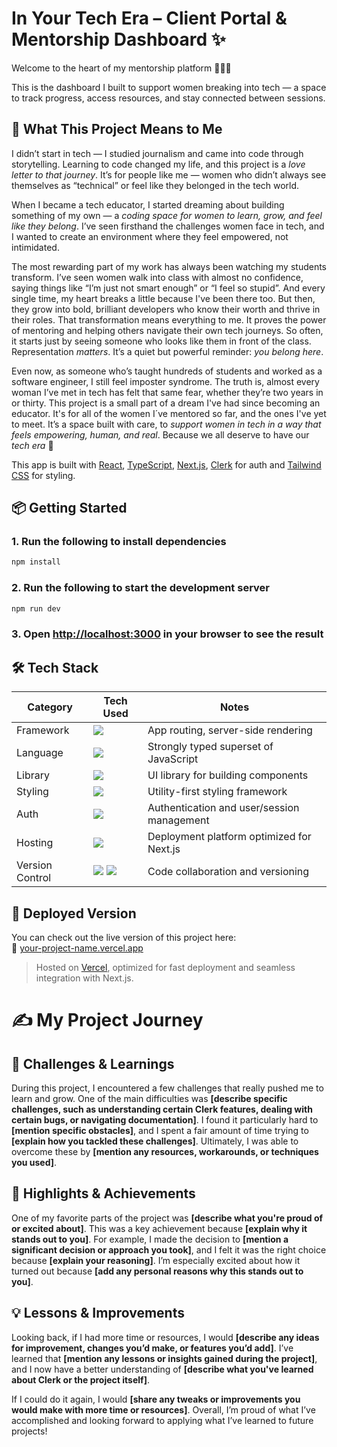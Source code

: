 # In Your Tech Era – Client Portal & Mentorship Dashboard ✨

Welcome to the heart of my mentorship platform 👩‍💻💫

This is the dashboard I built to support women breaking into tech — a space to track progress, access resources, and stay connected between sessions.

## 💖 What This Project Means to Me

I didn’t start in tech — I studied journalism and came into code through storytelling. Learning to code changed my life, and this project is a _love letter to that journey_. It’s for people like me — women who didn’t always see themselves as “technical” or feel like they belonged in the tech world.

When I became a tech educator, I started dreaming about building something of my own — a _coding space for women to learn, grow, and feel like they belong_. I’ve seen firsthand the challenges women face in tech, and I wanted to create an environment where they feel empowered, not intimidated.

The most rewarding part of my work has always been watching my students transform. I’ve seen women walk into class with almost no confidence, saying things like “I’m just not smart enough” or “I feel so stupid”. And every single time, my heart breaks a little because I've been there too. But then, they grow into bold, brilliant developers who know their worth and thrive in their roles. That transformation means everything to me. It proves the power of mentoring and helping others navigate their own tech journeys. So often, it starts just by seeing someone who looks like them in front of the class. Representation _matters_. It’s a quiet but powerful reminder: _you belong here_.

Even now, as someone who’s taught hundreds of students and worked as a software engineer, I still feel imposter syndrome. The truth is, almost every woman I’ve met in tech has felt that same fear, whether they’re two years in or thirty. This project is a small part of a dream I've had since becoming an educator. It's for all of the women I´ve mentored so far, and the ones I've yet to meet. It’s a space built with care, to _support women in tech in a way that feels empowering, human, and real_. Because we all deserve to have our _tech era_ 💪

This app is built with [React](https://react.dev/), [TypeScript](https://www.typescriptlang.org/), [Next.js](https://nextjs.org), [Clerk](https://clerk.dev) for auth and [Tailwind CSS](https://tailwindcss.com/) for styling.

## 📦 Getting Started

### 1. Run the following to install dependencies

```bash
npm install
```

### 2. Run the following to start the development server

```bash
npm run dev
```

### 3. Open [http://localhost:3000](http://localhost:3000) in your browser to see the result

## 🛠️ Tech Stack

| Category        | Tech Used                                                                                                                                                                                                   | Notes                                      |
| --------------- | ----------------------------------------------------------------------------------------------------------------------------------------------------------------------------------------------------------- | ------------------------------------------ |
| Framework       | <img src="https://img.shields.io/badge/next%20js-000000?style=for-the-badge&logo=nextdotjs&logoColor=white" />                                                                                              | App routing, server-side rendering         |
| Language        | <img src="https://img.shields.io/badge/TypeScript-007ACC?style=for-the-badge&logo=typescript&logoColor=white" />                                                                                            | Strongly typed superset of JavaScript      |
| Library         | <img src="https://img.shields.io/badge/React-20232A?style=for-the-badge&logo=react&logoColor=61DAFB" />                                                                                                     | UI library for building components         |
| Styling         | <img src="https://img.shields.io/badge/Tailwind_CSS-38B2AC?style=for-the-badge&logo=tailwind-css&logoColor=white" />                                                                                        | Utility-first styling framework            |
| Auth            | <img src="https://img.shields.io/badge/Clerk-6C47FF.svg?style=for-the-badge&logo=Clerk&logoColor=white" />                                                                                                  | Authentication and user/session management |
| Hosting         | <img src="https://img.shields.io/badge/Vercel-000000?style=for-the-badge&logo=vercel&logoColor=white" />                                                                                                    | Deployment platform optimized for Next.js  |
| Version Control | <img src="https://img.shields.io/badge/GIT-E44C30?style=for-the-badge&logo=git&logoColor=white" /> <img src="https://img.shields.io/badge/GitHub-100000?style=for-the-badge&logo=github&logoColor=white" /> | Code collaboration and versioning          |

## 🚀 Deployed Version

You can check out the live version of this project here:  
🔗 [your-project-name.vercel.app](https://your-project-name.vercel.app)

> Hosted on [Vercel](https://vercel.com), optimized for fast deployment and seamless integration with Next.js.

# ✍️ My Project Journey

## 🧩 Challenges & Learnings

During this project, I encountered a few challenges that really pushed me to learn and grow. One of the main difficulties was **[describe specific challenges, such as understanding certain Clerk features, dealing with certain bugs, or navigating documentation]**. I found it particularly hard to **[mention specific obstacles]**, and I spent a fair amount of time trying to **[explain how you tackled these challenges]**. Ultimately, I was able to overcome these by **[mention any resources, workarounds, or techniques you used]**.

## 🌟 Highlights & Achievements

One of my favorite parts of the project was **[describe what you're proud of or excited about]**. This was a key achievement because **[explain why it stands out to you]**. For example, I made the decision to **[mention a significant decision or approach you took]**, and I felt it was the right choice because **[explain your reasoning]**. I’m especially excited about how it turned out because **[add any personal reasons why this stands out to you]**.

## 💡 Lessons & Improvements

Looking back, if I had more time or resources, I would **[describe any ideas for improvement, changes you’d make, or features you’d add]**. I’ve learned that **[mention any lessons or insights gained during the project]**, and I now have a better understanding of **[describe what you've learned about Clerk or the project itself]**.

If I could do it again, I would **[share any tweaks or improvements you would make with more time or resources]**. Overall, I’m proud of what I’ve accomplished and looking forward to applying what I’ve learned to future projects!
